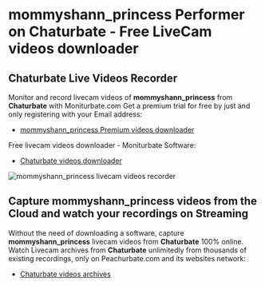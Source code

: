 # mommyshann_princess Performer on Chaturbate - Free LiveCam videos downloader

## Chaturbate Live Videos Recorder

Monitor and record livecam videos of **mommyshann_princess** from **Chaturbate** with Moniturbate.com
Get a premium trial for free by just and only registering with your Email address:
* [mommyshann_princess Premium videos downloader](https://moniturbate.com/request-demo-licence-key.html)

Free livecam videos downloader - Moniturbate Software:
* [Chaturbate videos downloader](https://moniturbate.com/moniturbate-download-software.html)

![mommyshann_princess livecam videos recorder](https://peachurnet.com/templates/moniturbate-software.png)


## Capture mommyshann_princess videos from the Cloud and watch your recordings on Streaming

Without the need of downloading a software, capture **mommyshann_princess** livecam videos from **Chaturbate** 100% online.
Watch Livecam archives from **Chaturbate** unlimitedly from thousands of existing recordings, only on Peachurbate.com and its websites network:
* [Chaturbate videos archives](https://peachurnet.com/)